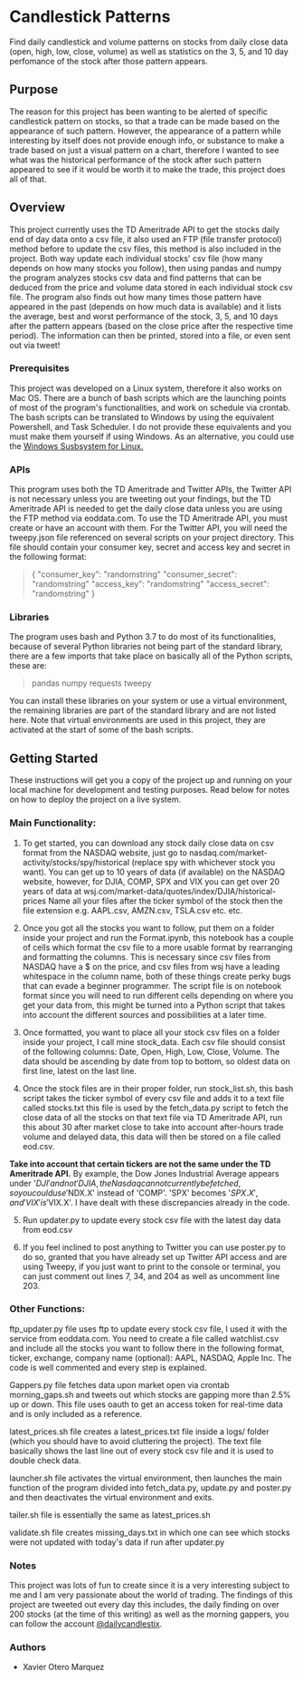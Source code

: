 # Candlestick Patterns

Find daily candlestick and volume patterns on stocks from daily close data (open, high, low, close, volume) as well as statistics on the 3, 5, and 10 day perfomance of the stock
after those pattern appears.

## Purpose
The reason for this project has been wanting to be alerted of specific candlestick pattern on stocks, so that a trade can be made based on the appearance of such pattern. However, the appearance of a pattern while interesting by itself does not provide enough info, or substance to make a trade based on just a visual pattern on a chart, therefore I wanted to see what was the historical performance of the stock after such pattern appeared to see if it would be worth it to make the trade, this project does all of that.


## Overview
This project currently uses the TD Ameritrade API to get the stocks daily end of day data onto a csv file, it also used an FTP (file transfer protocol) method before to update the csv files, this method is also included in the project. Both way update each individual stocks' csv file (how many depends on how many stocks you follow), then using pandas and numpy the program analyzes stocks csv data and find patterns that can be deduced from the price and volume data stored in each individual stock csv file. The program also finds out how many times those pattern have appeared in the past (depends on how much data is available) and it lists the average, best and worst performance of the stock, 3, 5, and 10 days after the pattern appears (based on the close price after the respective time period). The information can then be printed, stored into a file, or even sent out via tweet!

### Prerequisites
This project was developed on a Linux system, therefore it also works on Mac OS. There are a bunch of bash scripts which are the launching points of most of the program's functionalities, and work on schedule via crontab. The bash scripts can be translated to Windows by using the equivalent Powershell, and Task Scheduler. I do not provide these equivalents and you must make them yourself if using Windows. As an alternative, you could use the [Windows Susbsystem for Linux.](https://docs.microsoft.com/en-us/windows/wsl/install-win10)

### APIs
This program uses both the TD Ameritrade and Twitter APIs, the Twitter API is not necessary unless you are tweeting out your findings, but the TD Ameritrade API is needed to get the daily close data unless you are using the FTP method via eoddata.com. To use the TD Ameritrade API, you must create or have an account with them. For the Twitter API, you will need the tweepy.json file referenced on several scripts on your project directory. This file should contain your consumer key, secret and access key and secret in the following format:

>{
	"consumer_key": "randomstring"
	"consumer_secret": "randomstring"
	"access_key": "randomstring"
	"access_secret": "randomstring"
>}

### Libraries
The program uses bash and Python 3.7 to do most of its functionalities, because of several Python libraries not being part of the standard library, there are a few imports that take place on basically all of the Python scripts, these are:

> pandas
> numpy
> requests
> tweepy

You can install these libraries on your system or use a virtual environment, the remaining libraries are part of the standard library and are not listed here. Note that virtual environments are used in this project, they are activated at the start of some of the bash scripts.

## Getting Started
These instructions will get you a copy of the project up and running on your local machine for development and testing purposes. Read below for notes on how to deploy the project on a live system.

### Main Functionality:

1. To get started, you can download any stock daily close data on csv format from the NASDAQ website, just go to nasdaq.com/market-activity/stocks/spy/historical (replace spy with whichever stock you want). You can get up to 10 years of data (if available) on the NASDAQ website, however, for DJIA, COMP, SPX and VIX you can get over 20 years of data at wsj.com/market-data/quotes/index/DJIA/historical-prices Name all your files after the ticker symbol of the stock then the file extension e.g. AAPL.csv, AMZN.csv, TSLA.csv etc. etc.

2. Once you got all the stocks you want to follow, put them on a folder inside your project and run the Format.ipynb, this notebook has a couple of cells which format the csv file to a more usable format by rearranging and formatting the columns. This is necessary since csv files from NASDAQ have a $ on the price, and csv files from wsj have a leading whitespace in the column name, both of these things create perky bugs that can evade a beginner programmer. The script file is on notebook format since you will need to run different cells depending on where you get your data from, this might be turned into a Python script that takes into account the different sources and possibilities at a later time.

3. Once formatted, you want to place all your stock csv files on a folder inside your project, I call mine stock_data. Each csv file should consist of the following columns: Date, Open, High, Low, Close, Volume. The data should be ascending by date from top to bottom, so oldest data on first line, latest on the last line.

4. Once the stock files are in their proper folder, run stock_list.sh, this bash script takes the ticker symbol of every csv file and adds it to a text file called stocks.txt this file is used by the fetch_data.py script to fetch the close data of all the stocks on that text file via TD Ameritrade API, run this about 30 after market close to take into account after-hours trade volume and delayed data, this data will then be stored on a file called eod.csv. 

**Take into account that certain tickers are not the same under the TD Ameritrade API.** By example, the Dow Jones Industrial Average appears under '$DJI' and not 'DJIA, the Nasdaq cannot currently be fetched, so you could use '$NDX.X' instead of 'COMP'. 'SPX' becomes '$SPX.X', and 'VIX' is '$VIX.X'. I have dealt with these discrepancies already in the code.

5. Run updater.py to update every stock csv file with the latest day data from eod.csv

6. If you feel inclined to post anything to Twitter you can use poster.py to do so, granted that you have already set up Twitter API access and are using Tweepy, if you just want to print to the console or terminal, you can just comment out lines 7, 34, and 204 as well as uncomment line 203.


### Other Functions:

ftp_updater.py file uses ftp to update every stock csv file, I used it with the service from eoddata.com. You need to create a file called watchlist.csv and include all the stocks you want to follow there in the following format, ticker, exchange, company name (optional): AAPL, NASDAQ, Apple Inc. The code is well commented and every step is explained.

Gappers.py file fetches data upon market open via crontab morning_gaps.sh and tweets out which stocks are gapping more than 2.5% up or down. This file uses oauth to get an access token for real-time data and is only included as a reference.

latest_prices.sh file creates a latest_prices.txt file inside a logs/ folder (which you should have to avoid cluttering the project). The text file basically shows the last line out of every stock csv file and it is used to double check data.

launcher.sh file activates the virtual environment, then launches the main function of the program divided into fetch_data.py, update.py and poster.py and then deactivates the virtual environment and exits.

tailer.sh file is essentially the same as latest_prices.sh

validate.sh file creates missing_days.txt in which one can see which stocks were not updated with today's data if run after updater.py 



### Notes
This project was lots of fun to create since it is a very interesting subject to me and I am very passionate about the world of trading.
The findings of this project are tweeted out every day this includes, the daily finding on over 200 stocks (at the time of this writing) as well as the morning gappers, you can follow the account [@dailycandlestix](twitter.com/dailycandlestix).

### Authors
* Xavier Otero Marquez